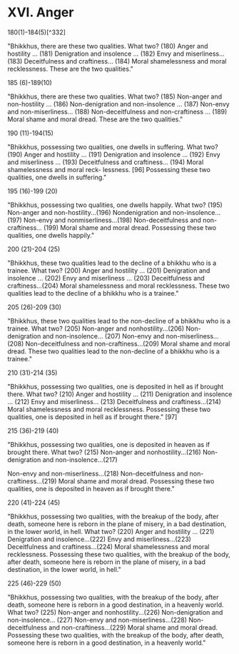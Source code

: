 # XVI. Anger

180(1)-184(5)[^332]

"Bhikkhus, there are these two qualities. What two? (180) Anger and hostility ... (181) Denigration and insolence ... (182) Envy and miserliness... (183) Deceitfulness and craftiness... (184) Moral shamelessness and moral recklessness. These are the two qualities."

185 (6)-189(10)

"Bhikkhus, there are these two qualities. What two? (185) Non-anger and non-hostility ... (186) Non-denigration and non-insolence ... (187) Non-envy and non-miserliness... (188) Non-deceitfulness and non-craftiness ... (189) Moral shame and moral dread. These are the two qualities."

190 (11)-194(15)

"Bhikkhus, possessing two qualities, one dwells in suffering. What two? (190) Anger and hostility ... (191) Denigration and insolence ... (192) Envy and miserliness ... (193) Deceitfulness and craftiness... (194) Moral shamelessness and moral reck-
lessness. [96] Possessing these two qualities, one dwells in suffering."

195 (16)-199 (20)

"Bhikkhus, possessing two qualities, one dwells happily. What two? (195) Non-anger and non-hostility...(196) Nondenigration and non-insolence...(197) Non-envy and nonmiserliness...(198) Non-deceitfulness and non-craftiness... (199) Moral shame and moral dread. Possessing these two qualities, one dwells happily."

200 (21)-204 (25)

"Bhikkhus, these two qualities lead to the decline of a bhikkhu who is a trainee. What two? (200) Anger and hostility ... (201) Denigration and insolence ... (202) Envy and miserliness ... (203) Deceitfulness and craftiness...(204) Moral shamelessness and moral recklessness. These two qualities lead to the decline of a bhikkhu who is a trainee."

205 (26)-209 (30)

"Bhikkhus, these two qualities lead to the non-decline of a bhikkhu who is a trainee. What two? (205) Non-anger and nonhostility...(206) Non-denigration and non-insolence... (207) Non-envy and non-miserliness... (208) Non-deceitfulness and non-craftiness...(209) Moral shame and moral dread. These two qualities lead to the non-decline of a bhikkhu who is a trainee."

210 (31)-214 (35)

"Bhikkhus, possessing two qualities, one is deposited in hell as if brought there. What two? (210) Anger and hostility ... (211) Denigration and insolence ... (212) Envy and miserliness... (213) Deceitfulness and craftiness...(214) Moral shamelessness and moral recklessness. Possessing these two qualities, one is deposited in hell as if brought there." [97]

215 (36)-219 (40)

"Bhikkhus, possessing two qualities, one is deposited in heaven as if brought there. What two? (215) Non-anger and nonhostility...(216) Non-denigration and non-insolence...(217)

Non-envy and non-miserliness...(218) Non-deceitfulness and non-craftiness...(219) Moral shame and moral dread. Possessing these two qualities, one is deposited in heaven as if brought there."

220 (41)-224 (45)

"Bhikkhus, possessing two qualities, with the breakup of the body, after death, someone here is reborn in the plane of misery, in a bad destination, in the lower world, in hell. What two? (220) Anger and hostility ... (221) Denigration and insolence...(222) Envy and miserliness...(223) Deceitfulness and craftiness...(224) Moral shamelessness and moral recklessness. Possessing these two qualities, with the breakup of the body, after death, someone here is reborn in the plane of misery, in a bad destination, in the lower world, in hell."

225 (46)-229 (50)

"Bhikkhus, possessing two qualities, with the breakup of the body, after death, someone here is reborn in a good destination, in a heavenly world. What two? (225) Non-anger and nonhostility...(226) Non-denigration and non-insolence... (227) Non-envy and non-miserliness...(228) Non-deceitfulness and non-craftiness...(229) Moral shame and moral dread. Possessing these two qualities, with the breakup of the body, after death, someone here is reborn in a good destination, in a heavenly world."

